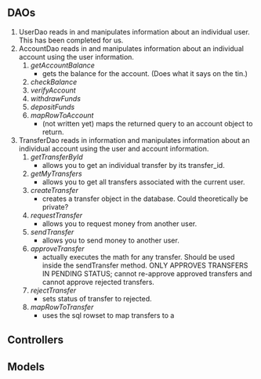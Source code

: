 ## DAOs
1. UserDao reads in and manipulates information about an individual user. This has been completed for us.
2. AccountDao reads in and manipulates information about an individual account using the user information.
    1. *getAccountBalance* 
       * gets the balance for the account. (Does what it says on the tin.)
    2. *checkBalance*
    3. *verifyAccount*
    4. *withdrawFunds*
    5. *depositFunds*
    6. *mapRowToAccount*
       * (not written yet) maps the returned query to an account object to return.
3. TransferDao reads in information and manipulates information about an individual account using the user and account information.
    1. *getTransferById* 
       * allows you to get an individual transfer by its transfer_id.
    2. *getMyTransfers* 
       * allows you to get all transfers associated with the current user.
    3. *createTransfer* 
       * creates a transfer object in the database. Could theoretically be private?
    4. *requestTransfer* 
       * allows you to request money from another user.
    5. *sendTransfer* 
       * allows you to send money to another user.
    6. *approveTransfer* 
       * actually executes the math for any transfer. Should be used inside the sendTransfer method. ONLY APPROVES TRANSFERS IN PENDING STATUS; cannot re-approve approved transfers and cannot approve rejected transfers.
    7. *rejectTransfer* 
       * sets status of transfer to rejected.
    8. *mapRowToTransfer* 
       * uses the sql rowset to map transfers to a 

## Controllers

## Models
